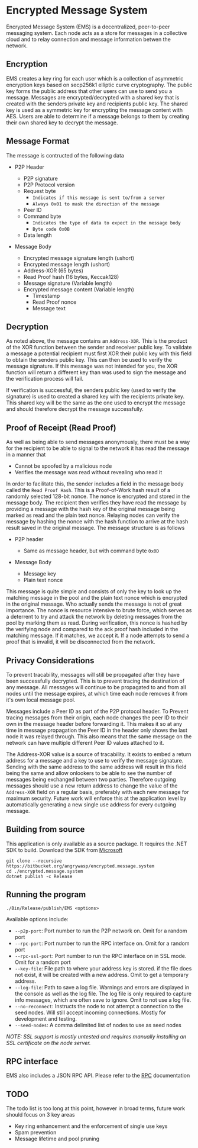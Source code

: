 # Encrypted Message System

Encrypted Message System (EMS) is a decentralized, peer-to-peer messaging system. Each node acts as a store for messages in a collective cloud and to relay connection and message information betwen the network. 

## Encryption

EMS creates a key ring for each user which is a collection of asymmetric encryption keys based on secp256k1 elliptic curve cryptography. The public key forms the public address that other users can use to send you a message. Messages are encrypted/decrypted with a shared key that is created with the senders private key and recipients public key. The shared key is used as a symmetric key for encrypting the message content with AES. Users are able to determine if a message belongs to them by creating their own shared key to decrypt the message.

## Message Format

The message is contructed of the following data

- P2P Header  
    - P2P signature  
    - P2P Protocol version
    - Request byte
        - `Indicates if this message is sent to/from a server`
        - `Always 0x01 to mask the direction of the message`
    - Peer ID
    - Command byte 
        - `Indicates the type of data to expect in the message body`
        - `Byte code 0x0B`
    - Data length

- Message Body
    - Encrypted message signature length (ushort)
    - Encrypted message length (ushort)
    - Address-XOR (65 bytes)
    - Read Proof hash (16 bytes, Keccak128)
    - Message signature (Variable length)
    - Encrypted message content (Variable length)
        - Timestamp
        - Read Proof nonce
        - Message text

## Decryption

As noted above, the message contains an `Address-XOR`. This is the product of the XOR function between the sender and receiver public key. To validate a message a potential recipient must first XOR their public key with this field to obtain the senders public key. This can then be used to verify the message signature. If this message was not intended for you, the XOR function will return a different key than was used to sign the message and the verification process will fail.

If verification is successful, the senders public key (used to verify the signature) is used to created a shared key with the recipients private key. This shared key will be the same as the one used to encrypt the message and should therefore decrypt the message successfully. 

## Proof of Receipt (Read Proof)

As well as being able to send messages anonymously, there must be a way for the recipient to be able to signal to the network it has read the message in a manner that  
- Cannot be spoofed by a malicious node  
- Verifies the message was read without revealing who read it  

In order to facilitate this, the sender includes a field in the message body called the `Read Proof Hash`. This is a Proof-of-Work hash result of a randomly selected 128-bit nonce. The nonce is encrypted and stored in the message body. The recipient then verifies they have read the message by providing a message with the hash key of the original message being marked as read and the plain text nonce. Relaying nodes can verify the message by hashing the nonce with the hash function to arrive at the hash result saved in the original message. The message structure is as follows 

- P2P header
    - Same as message header, but with command byte `0x0D`

- Message Body
    - Message key
    - Plain text nonce

This message is quite simple and consists of only the key to look up the matching message in the pool and the plain text nonce which is encrypted in the original message. Who actually sends the message is not of great importance. The nonce is resource intensive to brute force, which serves as a deterrent to try and attack the network by deleting messages from the pool by marking them as read. During verification, this nonce is hashed by the verifying node and compared to the ack proof hash included in the matching message. If it matches, we accept it. If a node attempts to send a proof that is invalid, it will be disconnected from the network.


## Privacy Considerations

To prevent tracability, messages will still be propagated after they have been successfully decrypted. This is to prevent tracing the destination of any message. All messages will continue to be propagated to and from all nodes until the message expires, at which time each node removes it from it's own local message pool.

Messages include a Peer ID as part of the P2P protocol header. To Prevent tracing messages from their origin, each node changes the peer ID to their own in the message header before forwarding it. This makes it so at any time in message propagation the Peer ID in the header only shows the last node it was relayed through. This also means that the same message on the network can have multiple different Peer ID values attached to it.

The Address-XOR value is a source of tracability. It exists to embed a return address for a message and a key to use to verify the message signature. Sending with the same address to the same address will result in this field being the same and allow onlookers to be able to see the number of messages being exchanged between two parties. Therefore outgoing messages should use a new return address to change the value of the `Address-XOR` field on a regular basis, preferably with each new message for maximum security. Future work will enforce this at the application level by automatically generating a new single use address for every outgoing message.

## Building from source

This application is only available as a source package. It requires the .NET SDK to build. Download the SDK from [Microsoft](https://dotnet.microsoft.com/download)

`git clone --recursive https://bitbucket.org/angrywasp/encrypted.message.system`  
`cd ./encrypted.message.system`  
`dotnet publish -c Release`

## Running the program

`./Bin/Release/publish/EMS <options>`  

Available options include:  
- `--p2p-port`: Port number to run the P2P network on. Omit for a random port
- `--rpc-port`: Port number to run the RPC interface on. Omit for a random port
- `--rpc-ssl-port`: Port number to run the RPC interface on in SSL mode. Omit for a random port  
- `--key-file`: File path to where your address key is stored. if the file does not exist, it will be created with a new address. Omit to get a temporary address.  
- `--log-file`: Path to save a log file. Warnings and errors are displayed in the console as well as the log file. The log file is only required to capture info messages, which are often save to ignore. Omit to not use a log file.
- `--no-reconnect`: Instructs the node to not attempt a connection to the seed nodes. Will still accept incoming connections. Mostly for development and testing. 
- `--seed-nodes`: A comma delimited list of nodes to use as seed nodes 

*NOTE: SSL support is mostly untested and requires manually installing an SSL certificate on the node server.*

## RPC interface

EMS also includes a JSON RPC API. Please refer to the [RPC](./RPC.md) documentation

## TODO

The todo list is too long at this point, however in broad terms, future work should focus on 3 key areas

- Key ring enhancement and the enforcement of single use keys
- Spam prevention
- Message lifetime and pool pruning